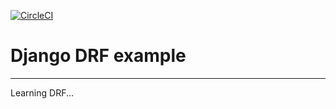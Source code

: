 [![CircleCI](https://circleci.com/gh/barone-dev/django_DRF_example.svg?style=svg)](https://circleci.com/gh/barone-dev/django_DRF_example)

# Django DRF example

---

Learning DRF...
